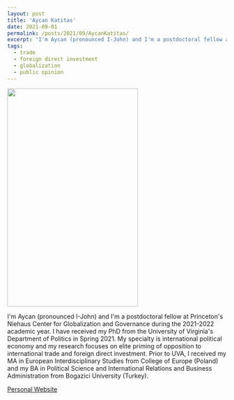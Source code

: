 ```yaml
---
layout: post
title: 'Aycan Katitas'
date: 2021-09-01
permalink: /posts/2021/09/AycanKatitas/
excerpt: "I'm Aycan (pronounced I-John) and I'm a postdoctoral fellow at Princeton's Niehaus Center for Globalization and Governance during the 2021-2022 academic year. I have received my PhD from the University of Virginia's Department of Politics in Spring 2021. My specialty is international political economy and my research focuses on elite priming of opposition to international trade and foreign direct investment. Prior to UVA, I received my MA in European Interdisciplinary Studies from College of Europe (Poland) and my BA in Political Science and International Relations and Business Administration from Bogazici University (Turkey)."
tags:
  - trade
  - foreign direct investment
  - globalization
  - public opinion
---
```

<img src="https://gsipe-workshop.github.io/images/KATITAS_AYCAN.jpg" width="300" height="500" />

I'm Aycan (pronounced I-John) and I'm a postdoctoral fellow at Princeton's Niehaus Center for Globalization and Governance during the 2021-2022 academic year. I have received my PhD from the University of Virginia's Department of Politics in Spring 2021. My specialty is international political economy and my research focuses on elite priming of opposition to international trade and foreign direct investment. Prior to UVA, I received my MA in European Interdisciplinary Studies from College of Europe (Poland) and my BA in Political Science and International Relations and Business Administration from Bogazici University (Turkey).


<a href= "https://aycankatitas.weebly.com/">Personal Website</a>
